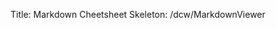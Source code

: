 Title: Markdown Cheetsheet
Skeleton: /dcw/MarkdownViewer

<!--#include virtual="/dcm/cms/Markdown-help-include.md" -->

